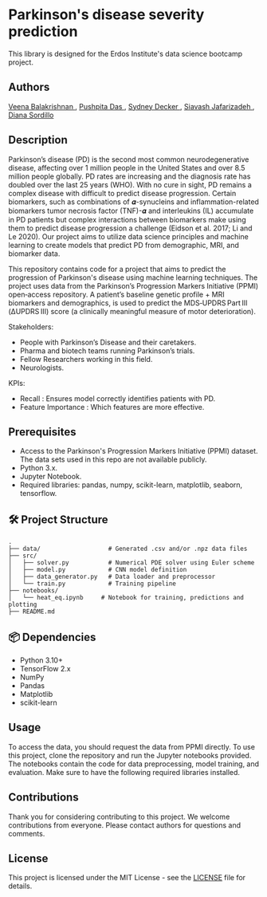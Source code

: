 # Parkinson's disease severity prediction
This library is designed for the Erdos Institute's data science bootcamp project.

## Authors
<a href="https://github.com/veenabala123"> Veena Balakrishnan </a>, <a href="https://github.com/daspushpita"> Pushpita Das </a>, <a href="https://github.com/skdecker"> Sydney Decker </a>, <a href="https://github.com/Sia-jaf"> Siavash Jafarizadeh </a>, <a href="https://github.com/dcsordillo"> Diana Sordillo </a>

## Description

Parkinson’s disease (PD) is the second most common neurodegenerative disease, affecting over 1 million people in the United States and over 8.5 million people globally. PD rates are increasing and the diagnosis rate has doubled over the last 25 years (WHO). With no cure in sight, PD remains a complex disease with difficult to predict disease progression. Certain biomarkers, such as combinations of 𝜶-synucleins and inflammation-related biomarkers tumor necrosis factor (TNF)-𝜶 and interleukins (IL) accumulate in PD patients but complex interactions between biomarkers make using them to predict disease progression a challenge (Eidson et al. 2017; Li and Le 2020). Our project aims to utilize data science principles and machine learning to create models that predict PD from demographic, MRI, and biomarker data.

This repository contains code for a project that aims to predict the progression of Parkinson's disease using machine learning techniques. The project uses data from the Parkinson’s Progression Markers Initiative (PPMI) open‑access repository. A patient’s baseline genetic profile + MRI biomarkers and demographics, is used to predict the  MDS‑UPDRS Part III (ΔUPDRS III) score (a clinically meaningful measure of motor deterioration).

Stakeholders:
- People with Parkinson’s Disease and their caretakers.
- Pharma and biotech teams running Parkinson’s trials.
- Fellow Researchers working in this field.
- Neurologists.

KPIs:
- Recall : Ensures model correctly identifies patients with PD.
- Feature Importance : Which features are more effective.
  
## Prerequisites
- Access to the Parkinson's Progression Markers Initiative (PPMI) dataset. The data sets used in this repo are not available publicly.
- Python 3.x.
- Jupyter Notebook.
- Required libraries: pandas, numpy, scikit-learn, matplotlib, seaborn, tensorflow.

## 🛠️ Project Structure

```
.
├── data/                   # Generated .csv and/or .npz data files
├── src/
│   ├── solver.py           # Numerical PDE solver using Euler scheme
│   ├── model.py            # CNN model definition
│   ├── data_generator.py   # Data loader and preprocessor
│   └── train.py            # Training pipeline
├── notebooks/
│   └── heat_eq.ipynb     # Notebook for training, predictions and plotting
├── README.md
```

## 📦 Dependencies

- Python 3.10+
- TensorFlow 2.x
- NumPy
- Pandas
- Matplotlib
- scikit-learn

## Usage
To access the data, you should request the data from PPMI directly.
To use this project, clone the repository and run the Jupyter notebooks provided. The notebooks contain the code for data preprocessing, model training, and evaluation. Make sure to have the following required libraries installed.

## Contributions
Thank you for considering contributing to this project. We welcome contributions from everyone. Please contact authors for questions and comments.
## License
This project is licensed under the MIT License - see the [LICENSE](LICENSE) file for details.


